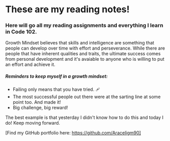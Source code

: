 # These are my reading notes!

### Here will go all my reading assignments and everything I learn in Code 102. 

Growth Mindset believes that skills and intelligence are something that people can develop over time with effort and perseverance. While there are people that have inherent qualities and traits, the ultimate success comes from personal development and it's avaiable to anyone who is willing to put an effort and achieve it. 

##### Reminders to keep myself in a growth mindset: 

- Failing only means that you have tried. :adhesive_bandage:
- The most successful people out there were at the sarting line at some point too. And made it!
- Big challenge, big reward!

The best example is that yesterday I didn't know how to do this and today I do! Keep moving forward. 

[Find my GitHub portfolio here: https://github.com/Araceligm90]

